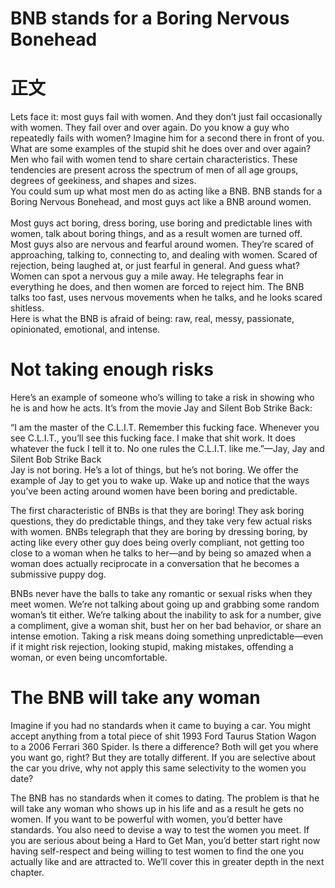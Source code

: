 
# BNB stands for a Boring Nervous Bonehead
# 正文

Lets face it: most guys fail with women. And they don’t just fail occasionally
with women. They fail over and over again. Do you know a guy who repeatedly
fails with women? Imagine him for a second there in front of you. What are
some examples of the stupid shit he does over and over again? 
<br/>
Men who fail with women tend to share certain characteristics. These tendencies
are present across the spectrum of men of all age groups, degrees of geekiness,
and shapes and sizes. 
<br/>
You could sum up what most men do as acting like a BNB.
BNB stands for a Boring Nervous Bonehead, and most guys act like a BNB
around women.  
<br/>
Most guys act boring, dress boring, use boring and predictable lines with
women, talk about boring things, and as a result women are turned off. 
<br/>
Most guys also are nervous and fearful around women. They’re scared of
approaching, talking to, connecting to, and dealing with women. Scared of
rejection, being laughed at, or just fearful in general. And guess what? Women
can spot a nervous guy a mile away. He telegraphs fear in everything he does,
and then women are forced to reject him. The BNB talks too fast, uses nervous
movements when he talks, and he looks scared shitless. 
<br/>
Here is what the BNB is afraid of being: raw, real, messy, passionate, opinionated,
emotional, and intense. 
<br/>


# Not taking enough risks 

Here’s an example of someone who’s willing to take a risk in showing who he
is and how he acts. It’s from the movie Jay and Silent Bob Strike Back: <br/>

“I am the master of the C.L.I.T. Remember this fucking face.
Whenever you see C.L.I.T., you’ll see this fucking face. I make
that shit work. It does whatever the fuck I tell it to. No one
rules the C.L.I.T. like me.”—Jay, Jay and Silent Bob Strike Back
<br/>
Jay is not boring. He’s a lot of things, but he’s not boring. We offer the example
of Jay to get you to wake up. Wake up and notice that the ways you’ve been
acting around women have been boring and predictable. 
<br/>

The first characteristic of BNBs is that they are boring! They ask boring
questions, they do predictable things, and they take very few actual risks with
women. BNBs telegraph that they are boring by dressing boring, by acting like
every other guy does being overly compliant, not getting too close to a woman
when he talks to her—and by being so amazed when a woman does actually
reciprocate in a conversation that he becomes a submissive puppy dog.
<br/>

BNBs never have the balls to take any romantic or sexual risks when they
meet women. We’re not talking about going up and grabbing some random
woman’s tit either. We’re talking about the inability to ask for a number, give
a compliment, give a woman shit, bust her on her bad behavior, or share an
intense emotion. Taking a risk means doing something unpredictable—even if
it might risk rejection, looking stupid, making mistakes, offending a woman,
or even being uncomfortable. 
<br/>

# The BNB will take any woman 

Imagine if you had no standards when it came to buying a car. You might
accept anything from a total piece of shit 1993 Ford Taurus Station Wagon to
a 2006 Ferrari 360 Spider. Is there a difference? Both will get you where you
want go, right? But they are totally different. If you are selective about the
car you drive, why not apply this same selectivity to the women you date? 
<br/>

The BNB has no standards when it comes to dating. The problem is that he will
take any woman who shows up in his life and as a result he gets no women.
If you want to be powerful with women, you’d better have standards. You also
need to devise a way to test the women you meet. If you are serious about
being a Hard to Get Man, you’d better start right now having self-respect and
being willing to test women to find the one you actually like and are attracted
to. We’ll cover this in greater depth in the next chapter. 
<br/>


